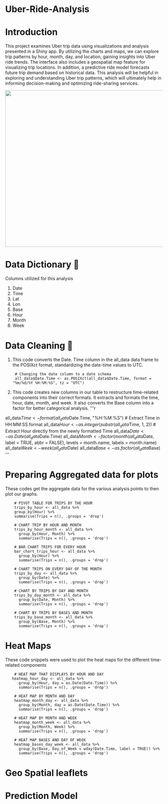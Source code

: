 # Uber-Ride-Analysis

# Introduction 
This project examines Uber trip data using visualizations and analysis presented in a Shiny app. By utilizing the charts and maps, we can explore trip patterns by hour, month, day, and location, gaining insights into Uber ride trends. The interface also includes a geospatial map feature for visualizing trip locations. In addition, a predictive ride model forecasts future trip demand based on historical data. This analysis will be helpful in exploring and understanding Uber trip patterns, which will ultimately help in informing decision-making and optimizing ride-sharing services.

<img src="https://github.com/ygezu/Uber-Ride-Analysis-/assets/159511253/92ff0067-e777-421c-a436-080e51963414" width="900" height="500">

# Data Dictionary 📖
Columns utilized for this analysis 

1. Date
2. Time
3. Lat
4. Lon
5. Base
7. Hour
9. Month
10. Week

# Data Cleaning 🧹

1. This code converts the Date. Time column in the all_data data frame to the POSIXct format, standardizing the date-time values to UTC.


        # Changing the date column to a date schema
        all_data$Date.Time <- as.POSIXct(all_data$Date.Time, format = "%m/%d/%Y %H:%M:%S", tz = "UTC")
   
3. This code creates new columns in our table to restructure time-related components into their correct formats. It extracts and formats the time, hour, date, month, and week. It also converts the Base column into a factor for better categorical analysis.
'''r

all_data$Time <- format(all_data$Date.Time, "%H:%M:%S") # Extract Time in HH:MM:SS format
all_data$Hour <- as.integer(substr(all_data$Time, 1, 2)) # Extract Hour directly from the newly formatted Time
all_data$Date <- as.Date(all_data$Date.Time)
all_data$Month <- factor(month(all_data$Date, label = TRUE, abbr = FALSE), levels = month.name, labels = month.name)
all_data$Week <- week(all_data$Date)
all_data$Base <- as.factor(all_data$Base)
'''
# Preparing Aggregated data for plots
These codes get the aggregate data for the various analysis points to then plot our graphs. 
        
        # PIVOT TABLE FOR TRIPS BY THE HOUR 
        trips_by_hour <- all_data %>%
        group_by(Hour) %>%
        summarise(Trips = n(), .groups = 'drop')
        
        # CHART TRIP BY HOUR AND MONTH 
        trips_by_hour_month <- all_data %>%
          group_by(Hour, Month) %>%
          summarise(Trips = n(), .groups = 'drop')
        
        # BAR CHART TRIPS FOR EVERY HOUR
        bar_chart_trips_hour <- all_data %>%
          group_by(Hour) %>%
          summarise(Trips = n(), .groups = 'drop')
        
        # CHART TRIPS ON EVERY DAY OF THE MONTH
        trips_by_day <- all_data %>%
          group_by(Date) %>%
          summarise(Trips = n(), .groups = 'drop')
        
        # CHART BY TRIPS BY DAY AND MONTH
        trips_by_day_month <- all_data %>%
          group_by(Date, Month) %>%
          summarise(Trips = n(), .groups = 'drop')
        
        # CHART BY TRIPS BY BASES AND MONTH
        trips_by_base_month <- all_data %>%
          group_by(Base, Month) %>%
          summarise(Trips = n(), .groups = 'drop')

  # Heat Maps 
  These code snippets were used to plot the heat maps for the different time-related components 
       
        # HEAT MAP THAT DISPLAYS BY HOUR AND DAY
       heatmap_hour_day <- all_data %>%
          group_by(Hour, day = as.Date(Date.Time)) %>%
          summarise(Trips = n(), .groups = 'drop')
        
        # HEAT MAP BY MONTH AND DAY
        heatmap_month_day <- all_data %>%
          group_by(Month, day = as.Date(Date.Time)) %>%
          summarise(Trips = n(), .groups = 'drop')
        
        # HEAT MAP BY MONTH AND WEEK
        heatmap_month_week <- all_data %>%
          group_by(Month, Week) %>%
          summarise(Trips = n(), .groups = 'drop')
        
        # HEAT MAP BASES AND DAY OF WEEK
        heatmap_bases_day_week <- all_data %>%
          group_by(Base, Day_of_Week = wday(Date.Time, label = TRUE)) %>%
          summarise(Trips = n(), .groups = 'drop')

  # Geo Spatial leaflets 



  # Prediction Model 
        

